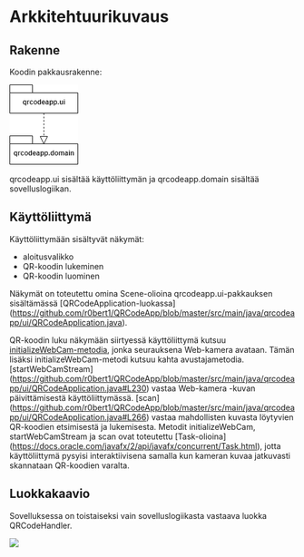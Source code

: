 # Arkkitehtuurikuvaus

## Rakenne

Koodin pakkausrakenne:

<img src="https://github.com/r0bert1/QRCodeApp/blob/master/dokumentaatio/kuvat/pakkausrakenne.png">

qrcodeapp.ui sisältää käyttöliittymän ja qrcodeapp.domain sisältää sovelluslogiikan. 

## Käyttöliittymä

Käyttöliittymään sisältyvät näkymät:

- aloitusvalikko
- QR-koodin lukeminen
- QR-koodin luominen

Näkymät on toteutettu omina Scene-olioina qrcodeapp.ui-pakkauksen sisältämässä [QRCodeApplication-luokassa] (https://github.com/r0bert1/QRCodeApp/blob/master/src/main/java/qrcodeapp/ui/QRCodeApplication.java).

QR-koodin luku näkymään siirtyessä käyttöliittymä kutsuu [initializeWebCam-metodia](https://github.com/r0bert1/QRCodeApp/blob/master/src/main/java/qrcodeapp/ui/QRCodeApplication.java#L208), jonka seurauksena Web-kamera avataan. Tämän lisäksi initializeWebCam-metodi kutsuu kahta avustajametodia. [startWebCamStream] (https://github.com/r0bert1/QRCodeApp/blob/master/src/main/java/qrcodeapp/ui/QRCodeApplication.java#L230) vastaa Web-kamera -kuvan päivittämisestä käyttöliittymässä. [scan] (https://github.com/r0bert1/QRCodeApp/blob/master/src/main/java/qrcodeapp/ui/QRCodeApplication.java#L266) vastaa mahdollisten kuvasta löytyvien QR-koodien etsimisestä ja lukemisesta. Metodit initializeWebCam, startWebCamStream ja scan ovat toteutettu [Task-olioina] (https://docs.oracle.com/javafx/2/api/javafx/concurrent/Task.html), jotta käyttöliittymä pysyisi interaktiivisena samalla kun kameran kuvaa jatkuvasti skannataan QR-koodien varalta.

## Luokkakaavio

Sovelluksessa on toistaiseksi vain sovelluslogiikasta vastaava luokka QRCodeHandler.

<img src="https://github.com/r0bert1/ot-harjoitustyo/blob/master/dokumentaatio/kuvat/QRCode_diagram.png" >
